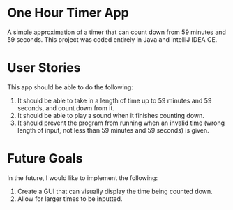 # One Hour Timer App
A simple approximation of a timer that can count down from 59 minutes and 59 seconds. This project was coded entirely
in Java and IntelliJ IDEA CE.

# User Stories
This app should be able to do the following:
1. It should be able to take in a length of time up to 59 minutes and 59 seconds, and count down from it.
2. It should be able to play a sound when it finishes counting down.
3. It should prevent the program from running when an invalid time (wrong length of input, not less than 59 minutes and 59 seconds) is given.

# Future Goals
In the future, I would like to implement the following:
1. Create a GUI that can visually display the time being counted down.
2. Allow for larger times to be inputted.
